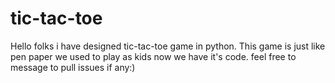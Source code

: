 # tic-tac-toe
Hello folks i have designed tic-tac-toe game in python.
 This game is just like pen paper we used to play as kids
now we have it's code. 
feel free to message to pull issues if any:)
